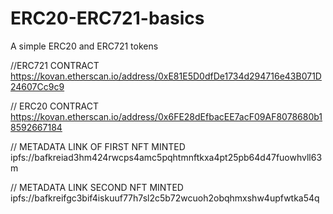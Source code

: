 # ERC20-ERC721-basics
A simple ERC20 and ERC721 tokens

//ERC721 CONTRACT
https://kovan.etherscan.io/address/0xE81E5D0dfDe1734d294716e43B071D24607Cc9c9

// ERC20 CONTRACT
https://kovan.etherscan.io/address/0x6FE28dEfbacEE7acF09AF8078680b18592667184

// METADATA LINK OF FIRST NFT MINTED
ipfs://bafkreiad3hm424rwcps4amc5pqhtmnftkxa4pt25pb64d47fuowhvll63m

// METADATA LINK SECOND NFT MINTED
ipfs://bafkreifgc3bif4iskuuf77h7sl2c5b72wcuoh2obqhmxshw4upfwtka54q

